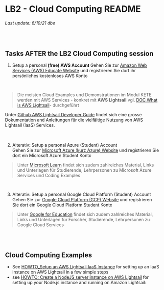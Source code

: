 # LB2 - Cloud Computing README
###### Last update: 6/10/21 dbe
</br>

## Tasks AFTER the LB2 Cloud Computing session  

1. Setup a personal **(free) AWS Account**
  Gehen Sie zur [Amazon Web Services (AWS) Educate Website](https://aws.amazon.com/de/education/awseducate/?nc1=h_ls) und registrieren Sie dort ihr persönliches kostenloses AWS   Konto
  </br>  

> Die meisten Cloud Examples und Demonstrationen im Modul KETE werden mit AWS Services - konkret mit **AWS Lightsail** vgl. [DOC What is AWS Lightsail](https://github.com/sawubona-gmbh/KETE-HS21-WORK/blob/17d6bd8729929c24e36ed1919a1ec17d6e634d0f/LB2-CloudComputing/DOC_AWS-Lightsail.md)- durchgeführt  
   
Unter [Github AWS Lightsail Developer Guide](https://github.com/awsdocs/amazon-lightsail-developer-guide/tree/master/doc_source) findet sich eine grosse Dokumentation and Anleitungen für die vielfältige Nutzung von AWS Lightsail (IaaS) Services.  
</br> 
</br> 

2. Alterativ: Setup a personal Azure (Student) Account
    </br>
    Gehen Sie zur [Microsoft Azure (kurz Azure) Website](https://azure.microsoft.com/de-de/free/students/) und registrieren Sie dort ein Microsoft Azure Student Konto
    </br>

> Unter [Microsoft Learn](https://docs.microsoft.com/de-de/learn/) findet sich zudem zahlreiches Material, Links und Unterlagen für Studierende, Lehrpersonen zu Microsoft Azure  Services und Coding Examples
</br>


3. Alterativ: Setup a personal Google Cloud Platform (Student) Account
   </br>
   Gehen Sie zur [Google Cloud Platform (GCP) Website](https://cloud.google.com/) und registrieren Sie dort ein Google Cloud Platform Student Konto
   </br>

> Unter [Google for Education](https://edu.google.com/products/google-cloud) findet sich zudem zahlreiches Material, Links und Unterlagen für Forscher, Studierende, Lehrpersonen zu Google Cloud Services  
</br>
</br>

## Cloud Computing Examples
* See [HOWTO_Setup an AWS Lightsail IaaS Instance](https://github.com/sawubona-gmbh/KETE-HS21-WORK/blob/19e2ef9e29935f0ebadc1c82edb84e20e89efb90/LB2-CloudComputing/HOWTO_Setup-AWS-Lightsail-Instance.md) for setting up an IaaS instance on AWS Lightsail in a few simple steps 
* see [HOWTO: Create a NodeJS server instance on AWS Lightsail](https://github.com/sawubona-gmbh/KETE-HS21-WORK/blob/60cac20cda529aeaaefa1f9d32c87749cb23ab77/LB2-CloudComputing/HOWTO_Setup-AWS-Lightsail-NodeJS-Instance.md) for setting up your Node.js instance and running on Amazon Lightsail:
</br>

